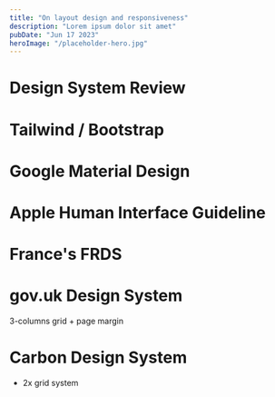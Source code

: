 ```yaml
---
title: "On layout design and responsiveness"
description: "Lorem ipsum dolor sit amet"
pubDate: "Jun 17 2023"
heroImage: "/placeholder-hero.jpg"
---
```

# Design System Review

# Tailwind / Bootstrap
# Google Material Design
# Apple Human Interface Guideline
# France's FRDS
# gov.uk Design System
3-columns grid + page margin
# Carbon Design System
- 2x grid system